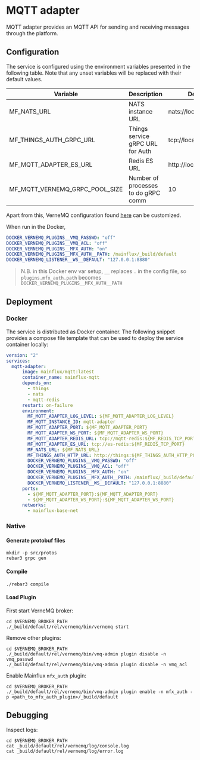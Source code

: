 # MQTT adapter

MQTT adapter provides an MQTT API for sending and receiving messages through the
platform.

## Configuration

The service is configured using the environment variables presented in the
following table. Note that any unset variables will be replaced with their
default values.

| Variable                        | Description                         | Default               |
|---------------------------------|-------------------------------------|-----------------------|
| MF_NATS_URL                     | NATS instance URL                   | nats://localhost:4222 |
| MF_THINGS_AUTH_GRPC_URL         | Things service gRPC URL for Auth    | tcp://localhost:8183  |
| MF_MQTT_ADAPTER_ES_URL          | Redis ES URL                        | http://localhost:6379 |
| MF_MQTT_VERNEMQ_GRPC_POOL_SIZE  | Number of processes to do gRPC comm | 10                    |

Apart from this, VerneMQ configuration found
[here](https://github.com/ThingMesh/docker-vernemq/blob/master/vernemq.conf.default) can be customized.

When run in the Docker, 

```yaml
DOCKER_VERNEMQ_PLUGINS__VMQ_PASSWD: "off"
DOCKER_VERNEMQ_PLUGINS__VMQ_ACL: "off"
DOCKER_VERNEMQ_PLUGINS__MFX_AUTH: "on"
DOCKER_VERNEMQ_PLUGINS__MFX_AUTH__PATH: /mainflux/_build/default
DOCKER_VERNEMQ_LISTENER__WS__DEFAULT: "127.0.0.1:8880"
```

> N.B. in this Docker env var setup, `__` replaces `.` in the config file,
> so `plugins.mfx_auth.path` becomes `DOCKER_VERNEMQ_PLUGINS__MFX_AUTH__PATH`

## Deployment

### Docker
The service is distributed as Docker container. The following snippet provides
a compose file template that can be used to deploy the service container locally:

```yaml
version: "2"
services:
  mqtt-adapter:
      image: mainflux/mqtt:latest
      container_name: mainflux-mqtt
      depends_on:
        - things
        - nats
        - mqtt-redis
      restart: on-failure
      environment:
        MF_MQTT_ADAPTER_LOG_LEVEL: ${MF_MQTT_ADAPTER_LOG_LEVEL}
        MF_MQTT_INSTANCE_ID: mqtt-adapter
        MF_MQTT_ADAPTER_PORT: ${MF_MQTT_ADAPTER_PORT}
        MF_MQTT_ADAPTER_WS_PORT: ${MF_MQTT_ADAPTER_WS_PORT}
        MF_MQTT_ADAPTER_REDIS_URL: tcp://mqtt-redis:${MF_REDIS_TCP_PORT}
        MF_MQTT_ADAPTER_ES_URL: tcp://es-redis:${MF_REDIS_TCP_PORT}
        MF_NATS_URL: ${MF_NATS_URL}
        MF_THINGS_AUTH_HTTP_URL: http://things:${MF_THINGS_AUTH_HTTP_PORT}
        DOCKER_VERNEMQ_PLUGINS__VMQ_PASSWD: "off"
        DOCKER_VERNEMQ_PLUGINS__VMQ_ACL: "off"
        DOCKER_VERNEMQ_PLUGINS__MFX_AUTH: "on"
        DOCKER_VERNEMQ_PLUGINS__MFX_AUTH__PATH: /mainflux/_build/default
        DOCKER_VERNEMQ_LISTENER__WS__DEFAULT: "127.0.0.1:8880"
      ports:
        - ${MF_MQTT_ADAPTER_PORT}:${MF_MQTT_ADAPTER_PORT}
        - ${MF_MQTT_ADAPTER_WS_PORT}:${MF_MQTT_ADAPTER_WS_PORT}
      networks:
        - mainflux-base-net
```

### Native
#### Generate protobuf files
```
mkdir -p src/protos
rebar3 grpc gen
```

#### Compile
```
./rebar3 compile
```

#### Load Plugin

First start VerneMQ broker:
```
cd $VERNEMQ_BROKER_PATH
./_build/default/rel/vernemq/bin/vernemq start
```

Remove other plugins:
```
cd $VERNEMQ_BROKER_PATH
./_build/default/rel/vernemq/bin/vmq-admin plugin disable -n vmq_passwd
./_build/default/rel/vernemq/bin/vmq-admin plugin disable -n vmq_acl
```

Enable Mainflux `mfx_auth` plugin:
```
cd $VERNEMQ_BROKER_PATH
./_build/default/rel/vernemq/bin/vmq-admin plugin enable -n mfx_auth -p <path_to_mfx_auth_plugin>/_build/default
```

## Debugging
Inspect logs:
```
cd $VERNEMQ_BROKER_PATH
cat _build/default/rel/vernemq/log/console.log
cat _build/default/rel/vernemq/log/error.log
```


